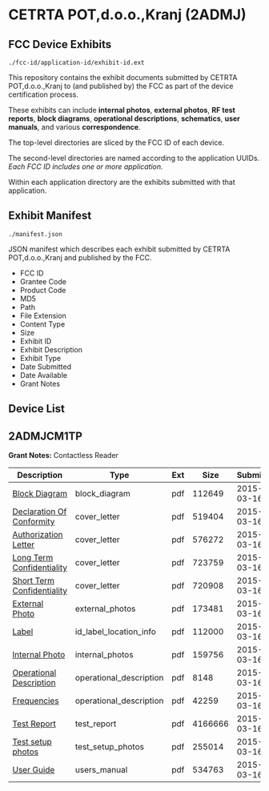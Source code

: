 # CETRTA POT,d.o.o.,Kranj (2ADMJ)
## FCC Device Exhibits

```
./fcc-id/application-id/exhibit-id.ext
```

This repository contains the exhibit documents submitted by CETRTA POT,d.o.o.,Kranj to (and published by) the FCC as part of the device certification process.

These exhibits can include **internal photos**, **external photos**, **RF test reports**, **block diagrams**, **operational descriptions**, **schematics**, **user manuals**, and various **correspondence**.

The top-level directories are sliced by the FCC ID of each device.

The second-level directories are named according to the application UUIDs. *Each FCC ID includes one or more application.*

Within each application directory are the exhibits submitted with that application. 

## Exhibit Manifest

```
./manifest.json
```

JSON manifest which describes each exhibit submitted by CETRTA POT,d.o.o.,Kranj and published by the FCC.

- FCC ID
- Grantee Code
- Product Code
- MD5
- Path
- File Extension
- Content Type
- Size
- Exhibit ID
- Exhibit Description
- Exhibit Type
- Date Submitted
- Date Available
- Grant Notes

## Device List
## 2ADMJCM1TP
**Grant Notes:** Contactless Reader

| Description | Type | Ext | Size | Submitted | Available |
| ----------- | ---- | --- | ---- | --------- | --------- |
| [Block Diagram](2ADMJCM1TP/a903201af30443b0afefef6d5aea0743/2555936.pdf) | block_diagram | pdf | 112649 | 2015-03-16 | 2015-03-16 |
| [Declaration Of Conformity](2ADMJCM1TP/a903201af30443b0afefef6d5aea0743/2555931.pdf) | cover_letter | pdf | 519404 | 2015-03-16 | 2015-03-16 |
| [Authorization Letter](2ADMJCM1TP/a903201af30443b0afefef6d5aea0743/2555932.pdf) | cover_letter | pdf | 576272 | 2015-03-16 | 2015-03-16 |
| [Long Term Confidentiality](2ADMJCM1TP/a903201af30443b0afefef6d5aea0743/2555944.pdf) | cover_letter | pdf | 723759 | 2015-03-16 | 2015-03-16 |
| [Short Term Confidentiality](2ADMJCM1TP/a903201af30443b0afefef6d5aea0743/2555945.pdf) | cover_letter | pdf | 720908 | 2015-03-16 | 2015-03-16 |
| [External Photo](2ADMJCM1TP/a903201af30443b0afefef6d5aea0743/2555938.pdf) | external_photos | pdf | 173481 | 2015-03-16 | 2015-06-11 |
| [Label](2ADMJCM1TP/a903201af30443b0afefef6d5aea0743/2555939.pdf) | id_label_location_info | pdf | 112000 | 2015-03-16 | 2015-03-16 |
| [Internal Photo](2ADMJCM1TP/a903201af30443b0afefef6d5aea0743/2555941.pdf) | internal_photos | pdf | 159756 | 2015-03-16 | 2015-06-11 |
| [Operational Description](2ADMJCM1TP/a903201af30443b0afefef6d5aea0743/2555934.pdf) | operational_description | pdf | 8148 | 2015-03-16 | 2015-03-16 |
| [Frequencies](2ADMJCM1TP/a903201af30443b0afefef6d5aea0743/2555940.pdf) | operational_description | pdf | 42259 | 2015-03-16 | 2015-03-16 |
| [Test Report](2ADMJCM1TP/a903201af30443b0afefef6d5aea0743/2555946.pdf) | test_report | pdf | 4166666 | 2015-03-16 | 2015-03-16 |
| [Test setup photos](2ADMJCM1TP/a903201af30443b0afefef6d5aea0743/2555933.pdf) | test_setup_photos | pdf | 255014 | 2015-03-16 | 2015-06-11 |
| [User Guide](2ADMJCM1TP/a903201af30443b0afefef6d5aea0743/2555943.pdf) | users_manual | pdf | 534763 | 2015-03-16 | 2015-06-11 |
